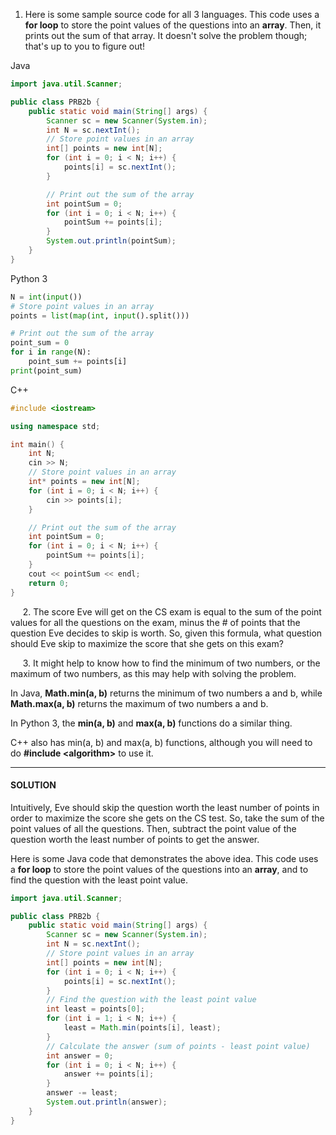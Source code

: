 1. Here is some sample source code for all 3 languages. This code uses a **for loop** to store the point values of the questions into an **array**. Then, it prints out the sum of that array. It doesn't solve the problem though; that's up to you to figure out!

Java
```java
import java.util.Scanner;

public class PRB2b {
    public static void main(String[] args) {
        Scanner sc = new Scanner(System.in);
        int N = sc.nextInt();
        // Store point values in an array
        int[] points = new int[N];
        for (int i = 0; i < N; i++) {
            points[i] = sc.nextInt();
        }

        // Print out the sum of the array
        int pointSum = 0;
        for (int i = 0; i < N; i++) {
            pointSum += points[i];
        }
        System.out.println(pointSum);
    }
}
```

Python 3
```python
N = int(input())
# Store point values in an array
points = list(map(int, input().split()))

# Print out the sum of the array
point_sum = 0
for i in range(N):
    point_sum += points[i]
print(point_sum)
```

C++
```cpp
#include <iostream>

using namespace std;

int main() {
    int N;
    cin >> N;
    // Store point values in an array
    int* points = new int[N];
    for (int i = 0; i < N; i++) {
        cin >> points[i];
    }

    // Print out the sum of the array
    int pointSum = 0;
    for (int i = 0; i < N; i++) {
        pointSum += points[i];
    }
    cout << pointSum << endl;
    return 0;
}
```

&nbsp;&nbsp;&nbsp;&nbsp;&nbsp;2\. The score Eve will get on the CS exam is equal to the sum of the point values for all the questions on the exam, minus the # of points that the question Eve decides to skip is worth. So, given this formula, what question should Eve skip to maximize the score that she gets on this exam?

&nbsp;&nbsp;&nbsp;&nbsp;&nbsp;3\. It might help to know how to find the minimum of two numbers, or the maximum of two numbers, as this may help with solving the problem.

In Java, **Math.min(a, b)** returns the minimum of two numbers a and b, while **Math.max(a, b)** returns the maximum of two numbers a and b.

In Python 3, the **min(a, b)** and **max(a, b)** functions do a similar thing.

C++ also has min(a, b) and max(a, b) functions, although you will need to do **#include &lt;algorithm&gt;** to use it.

<hr>

#### SOLUTION

Intuitively, Eve should skip the question worth the least number of points in order to maximize the score she gets on the CS test. So, take the sum of the point values of all the questions. Then, subtract the point value of the question worth the least number of points to get the answer.

Here is some Java code that demonstrates the above idea. This code uses a **for loop** to store the point values of the questions into an **array**, and to find the question with the least point value.

```java
import java.util.Scanner;

public class PRB2b {
    public static void main(String[] args) {
        Scanner sc = new Scanner(System.in);
        int N = sc.nextInt();
        // Store point values in an array
        int[] points = new int[N];
        for (int i = 0; i < N; i++) {
            points[i] = sc.nextInt();
        }
        // Find the question with the least point value
        int least = points[0];
        for (int i = 1; i < N; i++) {
            least = Math.min(points[i], least);
        }
        // Calculate the answer (sum of points - least point value)
        int answer = 0;
        for (int i = 0; i < N; i++) {
            answer += points[i];
        }
        answer -= least;
        System.out.println(answer);
    }
}
```